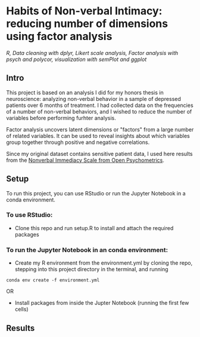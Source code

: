 # Habits of Non-verbal Intimacy: reducing number of dimensions using factor analysis

*R, Data cleaning with dplyr, Likert scale analysis, Factor analysis with psych and polycor, visualization with semPlot and ggplot*

## Intro

This project is based on an analysis I did for my honors thesis in neuroscience: analyzing non-verbal behavior in a sample of depressed patients over 6 months of treatment. I had collected data on the frequencies of a number of non-verbal behaviors, and I wished to reduce the number of variables before performing furhter analysis. 

Factor analysis uncovers latent dimensions or "factors" from a large number of related variables. It can be used to reveal insights about which variables group together through positive and negative correlations. 

Since my original dataset contains sensitive patient data, I used here results from the [Nonverbal Immediacy Scale from Open Psychometrics](https://openpsychometrics.org/tests/NIS/).

## Setup

To run this project, you can use RStudio or run the Jupyter Notebook in a conda environment.


### To use RStudio:
- Clone this repo and run setup.R to install and attach the required packages

### To run the Jupyter Notebook in an conda environment: 
- Create my R environment from the environment.yml by cloning the repo, stepping into this project directory in the terminal, and running

```
conda env create -f environment.yml
```

OR

- Install packages from inside the Jupter Notebook (running the first few cells) 

## Results


